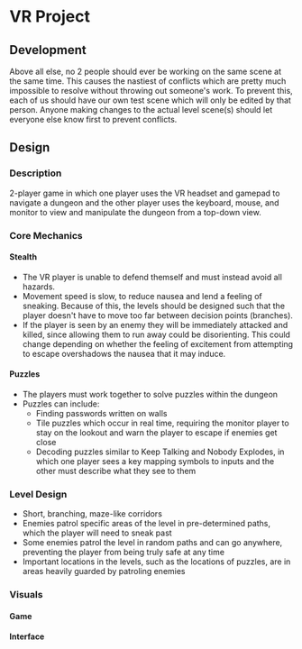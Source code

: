 # VR Project

## Development
Above all else, no 2 people should ever be working on the same scene at the same time. This causes the nastiest of conflicts which are pretty much impossible to resolve without throwing out someone's work. To prevent this, each of us should have our own test scene which will only be edited by that person. Anyone making changes to the actual level scene(s) should let everyone else know first to prevent conflicts.

## Design
### Description
2-player game in which one player uses the VR headset and gamepad to navigate a dungeon and the other player uses the keyboard, mouse, and monitor to view and manipulate the dungeon from a top-down view.

### Core Mechanics
#### Stealth
* The VR player is unable to defend themself and must instead avoid all hazards.
* Movement speed is slow, to reduce nausea and lend a feeling of sneaking. Because of this, the levels should be designed such that the player doesn't have to move too far between decision points (branches).
* If the player is seen by an enemy they will be immediately attacked and killed, since allowing them to run away could be disorienting. This could change depending on whether the feeling of excitement from attempting to escape overshadows the nausea that it may induce.

#### Puzzles
* The players must work together to solve puzzles within the dungeon
* Puzzles can include:
    * Finding passwords written on walls
    * Tile puzzles which occur in real time, requiring the monitor player to stay on the lookout and warn the player to escape if enemies get close
    * Decoding puzzles similar to Keep Talking and Nobody Explodes, in which one player sees a key mapping symbols to inputs and the other must describe what they see to them

### Level Design
* Short, branching, maze-like corridors
* Enemies patrol specific areas of the level in pre-determined paths, which the player will need to sneak past
* Some enemies patrol the level in random paths and can go anywhere, preventing the player from being truly safe at any time
* Important locations in the levels, such as the locations of puzzles, are in areas heavily guarded by patroling enemies

### Visuals
#### Game

#### Interface

